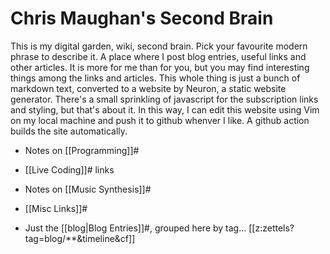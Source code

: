 # Chris Maughan's Second Brain

This is my digital garden, wiki, second brain.  Pick your favourite modern phrase to describe it.  A place where I post blog entries, useful links and other articles.  It is more for me than for you, but you may find interesting things among the links and articles.
This whole thing is just a bunch of markdown text, converted to a website by Neuron, a static website generator.  There's a small sprinkling of javascript for the subscription links and styling, but that's about it.  In this way, I can edit this website using Vim on my local machine and push it to github whenver I like.  A github action builds the site automatically.

- Notes on [[Programming]]#
- [[Live Coding]]# links
- Notes on [[Music Synthesis]]#
- [[Misc Links]]#

- Just the [[blog|Blog Entries]]#, grouped here by tag...
[[z:zettels?tag=blog/**&timeline&cf]]
<section id="subscriptionLinks"></section>

